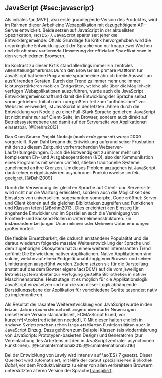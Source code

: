 ## JavaScript {#sec:javascript}
Als initiales \ac{MVP}, also erste grundlegende Version des Produktes, wird im Rahmen dieser Arbeit eine Webapplikation mit dazugehörigem API-Server entwickelt. Beide setzen auf JavaScript in der aktuellsten Spezifikation, \ac{ES} 7. JavaScript spaltet seit jeher die Entwicklergemeinde: Oft als Grundlage für Kritik hervorgehoben wird die ursprüngliche Entwicklungszeit der Sprache von nur knapp zwei Wochen und die oft stark variierende Umsetzung der offiziellen Spezifikationen in den verschiedenen Browsern.

Im Kontrast zu dieser Kritik stand allerdings immer ein zentrales Alleinstellungsmerkmal: Durch den Browser als primäre Plattform für JavaScript hat keine Programmiersprache eine ähnlich breite Auswahl an ausführenden Geräten. Durch den Trend zu immer mehr und immer leistungsstärkeren mobilen Endgeräten, welche alle über die Möglichkeit verfügen Webapplikationen auszuführen, wurde auch die JavaScript Entwicklergemeinschaft und damit die Entwicklung der Sprache selbst voran getrieben. Initial noch zum größten Teil zum "aufhübschen" von Websites verwendet, ist JavaScript in den letzten Jahren durch die Entwicklung von Node.js zu einer Full-Stack Sprache gediehen: JavaScript ist nicht mehr nur auf Client-Seite, im Browser, sondern auch direkt auf Betriebssystemebene und damit auf der Serverseite von Applikationen einsetzbar. [@Brehm2013]

Das Open Source Projekt Node.js (auch *node* genannt) wurde 2009 vorgestellt. Ryan Dahl begann die Entwicklung aufgrund seiner Frustration mit den zu diesem Zeitpunkt vorherrschenden Webserver-Laufzeitumgebungen. Durch die Notwendigkeit zu immer mehr und komplexeren Ein- und Ausgabeoperationen (I/O), also der Kommunikation eines Programms mit seinem Umfeld, stießen traditionelle Systeme zunehmend an ihre Grenzen. Um dieses Problem anzugehen ist JavaScript dank seiner ereignisbasierten asynchronen Funktionsweise perfekt geeignet. [@Dahl2009]

Durch die Verwendung der gleichen Sprache auf Client- und Serverseite wird nicht nur die Wartung erleichtert, sondern auch die Möglichkeit des Einsatzes von universellem, sogenannten isomorphe, Code eröffnet: Server und Client können auf die gleichen Bibliotheken zugreifen und Funktionen und Klassen teilen [@Brehm2013]. Dies erleichtert den Einstieg für angehende Entwickler und im Speziellen auch die Vereinigung von Frontend- und Backend-Rollen in Unternehmensstrukturen. Ein insbesondere bei jungen Unternehmen oder kleineren Unternehmungen großer Vorteil.

Die flexible Einsetzbarkeit, die dadurch entstandene Popularität und die daraus wiederum folgende massive Weiterentwicklung der Sprache und dem zugehörigen Ökosystem hat zu einem weiteren interessanten Trend geführt: Die Entwicklung nativer Applikationen. Native Applikationen sind solche, welche auf einem Endgerät unabhängig vom Browser und seinen Limitierungen ausgeführt werden. Zudem setzen sie für die Darstellung anstatt auf das dem Bowser eigene \ac{DOM} auf die vom jeweiligen Betriebssystemanbieter zur Verfügung gestellte Bibliotheken in nativer Maschinensprache. Heutzutage ist es möglich für die Applikationslogik JavaScript einzusetzen und nur die von dieser Logik abhängende Darstellungsebene der Applikation für verschiedene Geräte gesondert nativ zu implementieren.

Als Resultat der rasanten Weiterentwicklung von JavaScript wurde in den letzten Jahren das erste mal seit langem eine starke Neuerungen umsetzende Version standardisiert, ECMA-Script 6 und, vor kurzem^[>\color{red}citation needed], 7. Mit diesen halten endlich in anderen Skriptsprachen schon lange etablierten Funktionalitäten auch in JavaScript Einzug. Dazu gehören zum Beispiel Klassen (als Modernisierung von JavaScripts Prototypen-basierten Design) und Generatoren (zur Vereinfachung des Arbeitens mit den in JavaScript zentralen asynchronen Funktionen). [@EcmaInternational2015;@EcmaInternational2016]

Bei der Entwicklung von Lawly wird intensiv auf \ac{ES} 7 gesetzt. Dieser Quelltext wird automatisiert, mit Hilfe der darauf spezialisierten Bibliothek *Babel*, vor dem Produktiveinsatz zu einer von allen verbreiteten Browsern unterstützten älteren Version der Sprache [transpiliert](#sec:glossary).
